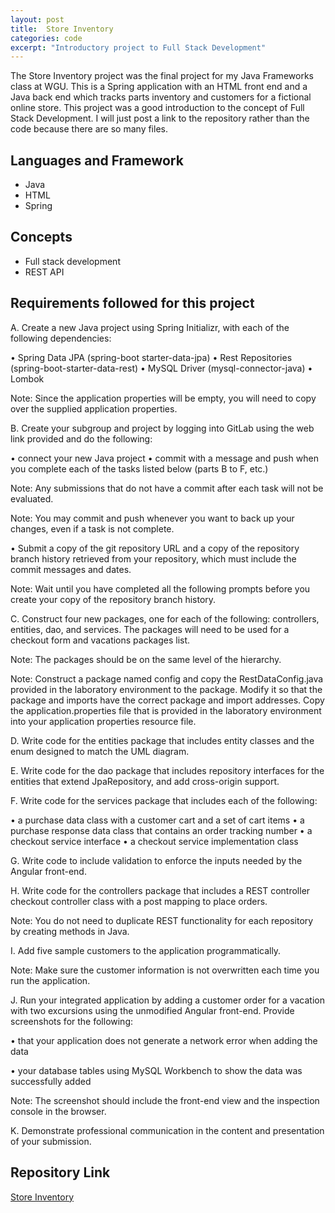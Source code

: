 ```yaml
---
layout: post
title:  Store Inventory
categories: code
excerpt: "Introductory project to Full Stack Development" 
---
```

The Store Inventory project was the final project for my Java Frameworks class at WGU. This is a Spring application with an HTML front end and a Java back end which tracks parts inventory and customers for a fictional online store. This project was a good introduction to the concept of Full Stack Development. I will just post a link to the repository rather than the code because there are so many files.

<h2>Languages and Framework</h2>

- Java
- HTML
- Spring

<h2>Concepts</h2>

- Full stack development
- REST API

<h2>Requirements followed for this project</h2>

A.   Create a new Java project using Spring Initializr, with each of the following dependencies:

  • Spring Data JPA (spring-boot starter-data-jpa)
  • Rest Repositories (spring-boot-starter-data-rest)
  • MySQL Driver (mysql-connector-java)
  • Lombok

Note: Since the application properties will be empty, you will need to copy over the supplied application properties.

B.   Create your subgroup and project by logging into GitLab using the web link provided and do the following:

  • connect your new Java project
  • commit with a message and push when you complete each of the tasks listed below (parts B to F, etc.)

Note: Any submissions that do not have a commit after each task will not be evaluated.

Note: You may commit and push whenever you want to back up your changes, even if a task is not complete.

  • Submit a copy of the git repository URL and a copy of the repository branch history retrieved from your repository, which must include the commit messages and dates.

Note: Wait until you have completed all the following prompts before you create your copy of the repository branch history.

C.   Construct four new packages, one for each of the following: controllers, entities, dao, and services. The packages will need to be used for a checkout form and vacations packages list.

Note: The packages should be on the same level of the hierarchy.

Note: Construct a package named config and copy the RestDataConfig.java provided in the laboratory environment to the package. Modify it so that the package and imports have the correct package and import addresses. Copy the application.properties file that is provided in the laboratory environment into your application properties resource file.

D.   Write code for the entities package that includes entity classes and the enum designed to match the UML diagram.

E.   Write code for the dao package that includes repository interfaces for the entities that extend JpaRepository, and add cross-origin support.

F.   Write code for the services package that includes each of the following:

  •    a purchase data class with a customer cart and a set of cart items
  •    a purchase response data class that contains an order tracking number
  •    a checkout service interface
  •    a checkout service implementation class

G.   Write code to include validation to enforce the inputs needed by the Angular front-end.

H.   Write code for the controllers package that includes a REST controller checkout controller class with a post mapping to place orders.

Note: You do not need to duplicate REST functionality for each repository by creating methods in Java.

I.   Add five sample customers to the application programmatically.

Note: Make sure the customer information is not overwritten each time you run the application.

J.   Run your integrated application by adding a customer order for a vacation with two excursions using the unmodified Angular front-end. Provide screenshots for the following:

  • that your application does not generate a network error when adding the data

  • your database tables using MySQL Workbench to show the data was successfully added

Note: The screenshot should include the front-end view and the inspection console in the browser.

K.   Demonstrate professional communication in the content and presentation of your submission.

<h2>Repository Link</h2>

<a href="https://github.com/tlkroll/StoreInventory">Store Inventory</a>